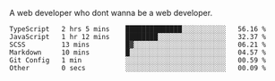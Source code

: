 A web developer who dont wanna be a web developer.

<!--START_SECTION:waka-->

```text
TypeScript   2 hrs 5 mins    ██████████████░░░░░░░░░░░   56.16 %
JavaScript   1 hr 12 mins    ████████░░░░░░░░░░░░░░░░░   32.37 %
SCSS         13 mins         █▓░░░░░░░░░░░░░░░░░░░░░░░   06.21 %
Markdown     10 mins         █░░░░░░░░░░░░░░░░░░░░░░░░   04.57 %
Git Config   1 min           ░░░░░░░░░░░░░░░░░░░░░░░░░   00.59 %
Other        0 secs          ░░░░░░░░░░░░░░░░░░░░░░░░░   00.09 %
```

<!--END_SECTION:waka-->
